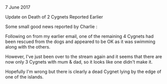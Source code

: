 7 June 2017

Update on Death of 2 Cygnets Reported Earlier

Some small good news reported by Charlie :

Following on from my earlier email, one of the remaining 4 Cygnets had been rescued from the dogs and appeared to be OK as it was swimming along with the others.

However, I've just been over to the stream again and it seems that there are now only 3 Cygnets with mum & dad, so it looks like one didn't make it.

Hopefully I'm wrong but there is clearly a dead Cygnet lying by the edge of one of the islands.
